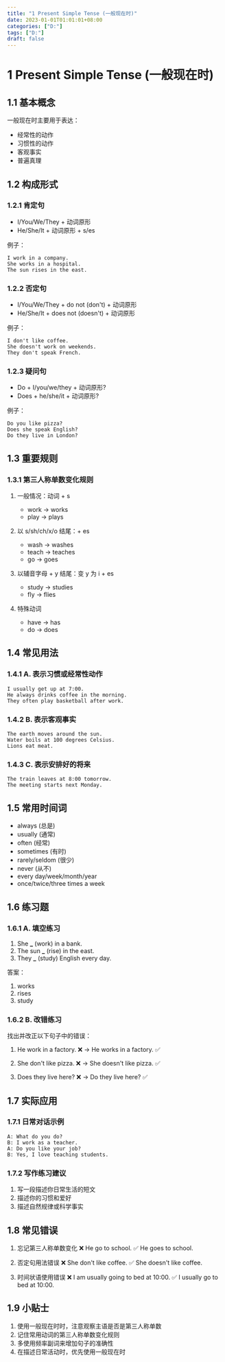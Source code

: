 ```yaml
---
title: "1 Present Simple Tense (一般现在时)"
date: 2023-01-01T01:01:01+08:00
categories: ["D:"]
tags: ["D:"]
draft: false
---
```

# 1 Present Simple Tense (一般现在时)

## 1.1 基本概念

一般现在时主要用于表达：

- 经常性的动作
- 习惯性的动作
- 客观事实
- 普遍真理

## 1.2 构成形式

### 1.2.1 肯定句

- I/You/We/They + 动词原形
- He/She/It + 动词原形 + s/es

例子：

```
I work in a company.
She works in a hospital.
The sun rises in the east.
```

### 1.2.2 否定句

- I/You/We/They + do not (don't) + 动词原形
- He/She/It + does not (doesn't) + 动词原形

例子：

```
I don't like coffee.
She doesn't work on weekends.
They don't speak French.
```

### 1.2.3 疑问句

- Do + I/you/we/they + 动词原形?
- Does + he/she/it + 动词原形?

例子：

```
Do you like pizza?
Does she speak English?
Do they live in London?
```

## 1.3 重要规则

### 1.3.1 第三人称单数变化规则

1. 一般情况：动词 + s

   - work → works
   - play → plays

2. 以 s/sh/ch/x/o 结尾：+ es

   - wash → washes
   - teach → teaches
   - go → goes

3. 以辅音字母 + y 结尾：变 y 为 i + es

   - study → studies
   - fly → flies

4. 特殊动词
   - have → has
   - do → does

## 1.4 常见用法

### 1.4.1 A. 表示习惯或经常性动作

```
I usually get up at 7:00.
He always drinks coffee in the morning.
They often play basketball after work.
```

### 1.4.2 B. 表示客观事实

```
The earth moves around the sun.
Water boils at 100 degrees Celsius.
Lions eat meat.
```

### 1.4.3 C. 表示安排好的将来

```
The train leaves at 8:00 tomorrow.
The meeting starts next Monday.
```

## 1.5 常用时间词

- always (总是)
- usually (通常)
- often (经常)
- sometimes (有时)
- rarely/seldom (很少)
- never (从不)
- every day/week/month/year
- once/twice/three times a week

## 1.6 练习题

### 1.6.1 A. 填空练习

1. She **\_** (work) in a bank.
2. The sun **\_** (rise) in the east.
3. They **\_** (study) English every day.

答案：

1. works
2. rises
3. study

### 1.6.2 B. 改错练习

找出并改正以下句子中的错误：

1. He work in a factory. ❌
   → He works in a factory. ✅

2. She don't like pizza. ❌
   → She doesn't like pizza. ✅

3. Does they live here? ❌
   → Do they live here? ✅

## 1.7 实际应用

### 1.7.1 日常对话示例

```
A: What do you do?
B: I work as a teacher.
A: Do you like your job?
B: Yes, I love teaching students.
```

### 1.7.2 写作练习建议

1. 写一段描述你日常生活的短文
2. 描述你的习惯和爱好
3. 描述自然规律或科学事实

## 1.8 常见错误

1. 忘记第三人称单数变化
   ❌ He go to school.
   ✅ He goes to school.

2. 否定句用法错误
   ❌ She don't like coffee.
   ✅ She doesn't like coffee.

3. 时间状语使用错误
   ❌ I am usually going to bed at 10:00.
   ✅ I usually go to bed at 10:00.

## 1.9 小贴士

1. 使用一般现在时时，注意观察主语是否是第三人称单数
2. 记住常用动词的第三人称单数变化规则
3. 多使用频率副词来增加句子的准确性
4. 在描述日常活动时，优先使用一般现在时

